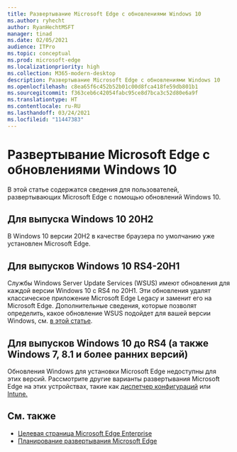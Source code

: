 ```yaml
---
title: Развертывание Microsoft Edge с обновлениями Windows 10
ms.author: ryhecht
author: RyanHechtMSFT
manager: tinad
ms.date: 02/05/2021
audience: ITPro
ms.topic: conceptual
ms.prod: microsoft-edge
ms.localizationpriority: high
ms.collection: M365-modern-desktop
description: Развертывание Microsoft Edge с обновлениями Windows 10
ms.openlocfilehash: c8ea65f6c452b52b01c00d8fca418fe59db801b1
ms.sourcegitcommit: f363ceb6c42054fabc95ce8d7bca3c52d80e6a9f
ms.translationtype: HT
ms.contentlocale: ru-RU
ms.lasthandoff: 03/24/2021
ms.locfileid: "11447383"
---
```

# <a name="deploy-microsoft-edge-with-windows-10-updates"></a>Развертывание Microsoft Edge с обновлениями Windows 10

В этой статье содержатся сведения для пользователей, развертывающих Microsoft Edge с помощью обновлений Windows 10.

## <a name="for-windows-10-release-20h2"></a>Для выпуска Windows 10 20H2

В Windows 10 версии 20H2 в качестве браузера по умолчанию уже установлен Microsoft Edge.

## <a name="for-windows-10-releases-rs4-through-20h1"></a>Для выпусков Windows 10 RS4-20H1

Службы Windows Server Update Services (WSUS) имеют обновления для каждой версии Windows 10 с RS4 по 20H1. Эти обновления удалят классическое приложение Microsoft Edge Legacy и заменит его на Microsoft Edge. Дополнительные сведения, которые позволят определить, какое обновление WSUS подойдет для вашей версии Windows, см. [в этой статье](https://support.microsoft.com/topic/update-in-wsus-for-the-new-microsoft-edge-for-windows-10-version-1809-1903-1909-and-2004-october-29-2020-b4980418-4ec4-dee7-3b17-1c6499bd127c).

## <a name="for-windows-10-releases-prior-to-rs4-and-windows-7-81-and-earlier"></a>Для выпусков Windows 10 до RS4 (а также Windows 7, 8.1 и более ранних версий)

Обновления Windows для установки Microsoft Edge недоступны для этих версий. Рассмотрите другие варианты развертывания Microsoft Edge на этих устройствах, такие как [диспетчер конфигураций](/configmgr/apps/deploy-use/deploy-edge?bc=https%3a%2f%2fdocs.microsoft.com%2fDeployEdge%2fbreadcrumb%2ftoc.json&toc=https%3a%2f%2fdocs.microsoft.com%2fDeployEdge%2ftoc.json) или [Intune.](/intune/apps/apps-windows-edge/?bc=https%3a%2f%2fdocs.microsoft.com%2fDeployEdge%2fbreadcrumb%2ftoc.json&toc=https%3a%2f%2fdocs.microsoft.com%2fDeployEdge%2ftoc.json)

## <a name="see-also"></a>См. также

- [Целевая страница Microsoft Edge Enterprise](https://aka.ms/EdgeEnterprise)
- [Планирование развертывания Microsoft Edge](deploy-edge-plan-deployment.md)